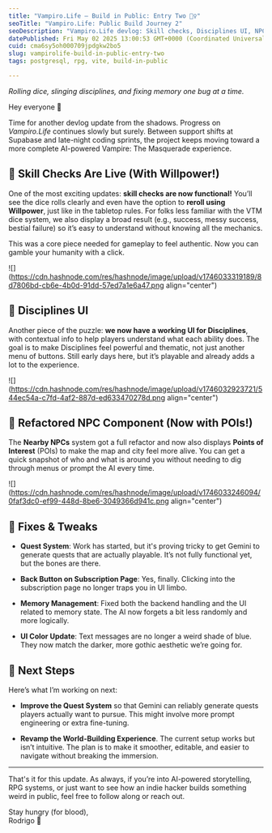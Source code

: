 ```yaml
---
title: "Vampiro.Life — Build in Public: Entry Two 🧛‍♀️"
seoTitle: "Vampiro.Life: Public Build Journey 2"
seoDescription: "Vampiro.Life devlog: Skill checks, Disciplines UI, NPC updates, and quest challenges in building an AI-powered Vampire experience"
datePublished: Fri May 02 2025 13:00:53 GMT+0000 (Coordinated Universal Time)
cuid: cma6sy5oh000709jpdgkw2bo5
slug: vampirolife-build-in-public-entry-two
tags: postgresql, rpg, vite, build-in-public

---
```


*Rolling dice, slinging disciplines, and fixing memory one bug at a time.*

Hey everyone 👋

Time for another devlog update from the shadows. Progress on *Vampiro.Life* continues slowly but surely. Between support shifts at Supabase and late-night coding sprints, the project keeps moving toward a more complete AI-powered Vampire: The Masquerade experience.

## 🎲 Skill Checks Are Live (With Willpower!)

One of the most exciting updates: **skill checks are now functional!** You’ll see the dice rolls clearly and even have the option to **reroll using Willpower**, just like in the tabletop rules. For folks less familiar with the VTM dice system, we also display a broad result (e.g., success, messy success, bestial failure) so it’s easy to understand without knowing all the mechanics.

This was a core piece needed for gameplay to feel authentic. Now you can gamble your humanity with a click.

![](https://cdn.hashnode.com/res/hashnode/image/upload/v1746033319189/8d7806bd-cb6e-4b0d-91dd-57ed7a1e6a47.png align="center")

## 🧠 Disciplines UI

Another piece of the puzzle: **we now have a working UI for Disciplines**, with contextual info to help players understand what each ability does. The goal is to make Disciplines feel powerful and thematic, not just another menu of buttons. Still early days here, but it’s playable and already adds a lot to the experience.

![](https://cdn.hashnode.com/res/hashnode/image/upload/v1746032923721/544ec54a-c7fd-4af2-887d-ed633470278d.png align="center")

## 🧭 Refactored NPC Component (Now with POIs!)

The **Nearby NPCs** system got a full refactor and now also displays **Points of Interest** (POIs) to make the map and city feel more alive. You can get a quick snapshot of who and what is around you without needing to dig through menus or prompt the AI every time.

![](https://cdn.hashnode.com/res/hashnode/image/upload/v1746033246094/0faf3dc0-ef99-448d-8be6-3049366d941c.png align="center")

## 🔧 Fixes & Tweaks

* **Quest System**: Work has started, but it's proving tricky to get Gemini to generate quests that are actually playable. It’s not fully functional yet, but the bones are there.
    
* **Back Button on Subscription Page**: Yes, finally. Clicking into the subscription page no longer traps you in UI limbo.
    
* **Memory Management**: Fixed both the backend handling and the UI related to memory state. The AI now forgets a bit less randomly and more logically.
    
* **UI Color Update**: Text messages are no longer a weird shade of blue. They now match the darker, more gothic aesthetic we’re going for.
    

## 🔮 Next Steps

Here’s what I’m working on next:

* **Improve the Quest System** so that Gemini can reliably generate quests players actually want to pursue. This might involve more prompt engineering or extra fine-tuning.
    
* **Revamp the World-Building Experience**. The current setup works but isn’t intuitive. The plan is to make it smoother, editable, and easier to navigate without breaking the immersion.
    

---

That's it for this update. As always, if you’re into AI-powered storytelling, RPG systems, or just want to see how an indie hacker builds something weird in public, feel free to follow along or reach out.

Stay hungry (for blood),  
Rodrigo 🦇